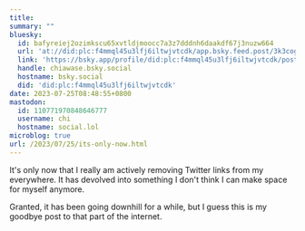 ```yaml
---
title:
summary: ""
bluesky:
  id: bafyreiej2ozimkscu65xvtldjmoocc7a3z7dddnh6daakdf67j3nuzw664
  url: 'at://did:plc:f4mmql45u3lfj6iltwjvtcdk/app.bsky.feed.post/3k3cogdzx2g2h'
  link: 'https://bsky.app/profile/did:plc:f4mmql45u3lfj6iltwjvtcdk/post/3k3cogdzx2g2h'
  handle: chiawase.bsky.social
  hostname: bsky.social
  did: 'did:plc:f4mmql45u3lfj6iltwjvtcdk'
date: 2023-07-25T08:48:55+0800
mastodon:
  id: 110771970848646777
  username: chi
  hostname: social.lol
microblog: true
url: /2023/07/25/its-only-now.html
---
```


It's only now that I really am actively removing Twitter links from my everywhere. It has devolved into something I don't think I can make space for myself anymore.

Granted, it has been going downhill for a while, but I guess this is my goodbye post to that part of the internet.
